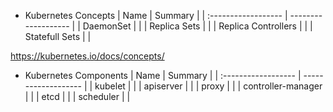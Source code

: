 - Kubernetes Concepts
| Name                | Summary             |
| :------------------ | ------------------- |
| DaemonSet           |                     |
| Replica Sets        |                     |
| Replica Controllers |                     |
| Statefull Sets      |                     |

https://kubernetes.io/docs/concepts/

- Kubernetes Components
| Name                | Summary             |
| :------------------ | ------------------- |
| kubelet             |                     |
| apiserver           |                     |
| proxy               |                     |
| controller-manager  |                     |
| etcd                |                     |
| scheduler           |                     |
